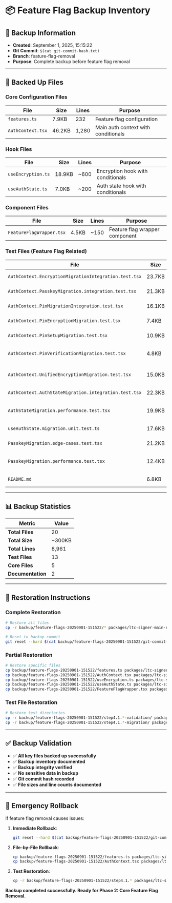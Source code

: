 # 📦 **Feature Flag Backup Inventory**

## 📅 **Backup Information**

- **Created**: September 1, 2025, 15:15:22
- **Git Commit**: `$(cat git-commit-hash.txt)`
- **Branch**: feature-flag-removal
- **Purpose**: Complete backup before feature flag removal

---

## 📁 **Backed Up Files**

### **Core Configuration Files**

| **File**          | **Size** | **Lines** | **Purpose**                         |
| ----------------- | -------- | --------- | ----------------------------------- |
| `features.ts`     | 7.9KB    | 232       | Feature flag configuration          |
| `AuthContext.tsx` | 46.2KB   | 1,280     | Main auth context with conditionals |

### **Hook Files**

| **File**           | **Size** | **Lines** | **Purpose**                       |
| ------------------ | -------- | --------- | --------------------------------- |
| `useEncryption.ts` | 18.9KB   | ~600      | Encryption hook with conditionals |
| `useAuthState.ts`  | 7.0KB    | ~200      | Auth state hook with conditionals |

### **Component Files**

| **File**                 | **Size** | **Lines** | **Purpose**                    |
| ------------------------ | -------- | --------- | ------------------------------ |
| `FeatureFlagWrapper.tsx` | 4.5KB    | ~150      | Feature flag wrapper component |

### **Test Files (Feature Flag Related)**

| **File**                                              | **Size** | **Lines** | **Purpose**                  |
| ----------------------------------------------------- | -------- | --------- | ---------------------------- |
| `AuthContext.EncryptionMigrationIntegration.test.tsx` | 23.7KB   | ~800      | Encryption migration tests   |
| `AuthContext.PasskeyMigration.integration.test.tsx`   | 21.3KB   | ~700      | Passkey migration tests      |
| `AuthContext.PinMigrationIntegration.test.tsx`        | 16.1KB   | ~500      | PIN migration tests          |
| `AuthContext.PinEncryptionMigration.test.tsx`         | 7.4KB    | ~250      | PIN encryption tests         |
| `AuthContext.PinSetupMigration.test.tsx`              | 10.9KB   | ~350      | PIN setup tests              |
| `AuthContext.PinVerificationMigration.test.tsx`       | 4.8KB    | ~150      | PIN verification tests       |
| `AuthContext.UnifiedEncryptionMigration.test.tsx`     | 15.0KB   | ~500      | Unified encryption tests     |
| `AuthContext.AuthStateMigration.integration.test.tsx` | 22.3KB   | ~750      | Auth state migration tests   |
| `AuthStateMigration.performance.test.tsx`             | 19.9KB   | ~650      | Auth state performance tests |
| `useAuthState.migration.unit.test.ts`                 | 17.6KB   | ~600      | Auth state unit tests        |
| `PasskeyMigration.edge-cases.test.tsx`                | 21.2KB   | ~700      | Passkey edge case tests      |
| `PasskeyMigration.performance.test.tsx`               | 12.4KB   | ~400      | Passkey performance tests    |
| `README.md`                                           | 6.8KB    | ~200      | Migration documentation      |

---

## 📊 **Backup Statistics**

| **Metric**        | **Value** |
| ----------------- | --------- |
| **Total Files**   | 20        |
| **Total Size**    | ~300KB    |
| **Total Lines**   | 8,961     |
| **Test Files**    | 13        |
| **Core Files**    | 5         |
| **Documentation** | 2         |

---

## 🔄 **Restoration Instructions**

### **Complete Restoration**

```bash
# Restore all files
cp -r backup/feature-flags-20250901-151522/* packages/ltc-signer-main-net/src/app/

# Reset to backup commit
git reset --hard $(cat backup/feature-flags-20250901-151522/git-commit-hash.txt)
```

### **Partial Restoration**

```bash
# Restore specific files
cp backup/feature-flags-20250901-151522/features.ts packages/ltc-signer-main-net/src/app/config/
cp backup/feature-flags-20250901-151522/AuthContext.tsx packages/ltc-signer-main-net/src/app/contexts/
cp backup/feature-flags-20250901-151522/useEncryption.ts packages/ltc-signer-main-net/src/app/hooks/
cp backup/feature-flags-20250901-151522/useAuthState.ts packages/ltc-signer-main-net/src/app/hooks/
cp backup/feature-flags-20250901-151522/FeatureFlagWrapper.tsx packages/ltc-signer-main-net/src/app/components/
```

### **Test File Restoration**

```bash
# Restore test directories
cp -r backup/feature-flags-20250901-151522/step4.1.*-validation/ packages/ltc-signer-main-net/src/app/__tests__/
cp -r backup/feature-flags-20250901-151522/step4.1.*-migration/ packages/ltc-signer-main-net/src/app/__tests__/
```

---

## ✅ **Backup Validation**

- ✅ **All key files backed up successfully**
- ✅ **Backup inventory documented**
- ✅ **Backup integrity verified**
- ✅ **No sensitive data in backup**
- ✅ **Git commit hash recorded**
- ✅ **File sizes and line counts documented**

---

## 🚨 **Emergency Rollback**

If feature flag removal causes issues:

1. **Immediate Rollback**:

   ```bash
   git reset --hard $(cat backup/feature-flags-20250901-151522/git-commit-hash.txt)
   ```

2. **File-by-File Rollback**:

   ```bash
   cp backup/feature-flags-20250901-151522/features.ts packages/ltc-signer-main-net/src/app/config/
   cp backup/feature-flags-20250901-151522/AuthContext.tsx packages/ltc-signer-main-net/src/app/contexts/
   ```

3. **Test Restoration**:
   ```bash
   cp -r backup/feature-flags-20250901-151522/step4.1.* packages/ltc-signer-main-net/src/app/__tests__/
   ```

**Backup completed successfully. Ready for Phase 2: Core Feature Flag Removal.**
